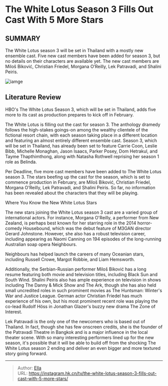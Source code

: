 # The White Lotus Season 3 Fills Out Cast With 5 More Stars


## SUMMARY 



  The White Lotus season 3 will be set in Thailand with a mostly new ensemble cast.   Five new cast members have been added for season 3, but no details on their characters are available yet.   The new cast members are Miloš Biković, Christian Friedel, Morgana O’Reilly, Lek Patravadi, and Shalini Peiris.  

![iamge](https://static1.srcdn.com/wordpress/wp-content/uploads/2024/01/two-girls-in-a-market-in-the-white-lotus-season-2-episode-2.jpg)

## Literature Review
HBO&#39;s The White Lotus Season 3, which will be set in Thailand, adds five more to its cast as production prepares to kick off in February.




The White Lotus is filling out the cast for season 3. The anthology dramedy follows the high-stakes goings-on among the wealthy clientele of the fictional resort chain, with each season taking place in a different location and featuring an almost entirely different ensemble cast. Season 3, which will be set in Thailand, has already been set to feature Carrie Coon, Leslie Bibb, Michelle Monaghan, Jason Isaacs, Parker Posey, Dom Hetrakul, and Tayme Thapthimthong, along with Natasha Rothwell reprising her season 1 role as Belinda.




Per Deadline, five more cast members have been added to The White Lotus season 3. The stars beefing up the cast for the season, which is set to commence production in February, are Miloš Biković, Christian Friedel, Morgana O’Reilly, Lek Patravadi, and Shalini Peiris. So far, no information has been revealed about the characters that they will be playing.


 Where You Know the New White Lotus Stars 
          

The new stars joining the White Lotus season 3 cast are a varied group of international actors. For instance, Morgana O&#39;Reilly, a performer from New Zealand, is perhaps best known for her starring role in the 2014 horror-comedy Housebound, which was the debut feature of M3GAN director Gerard Johnstone. However, she also has a robust television career, including appearing as Naomi Canning on 194 episodes of the long-running Australian soap opera Neighbours.






Neighbours has helped launch the careers of many Oceanian stars, including Russell Crowe, Margot Robbie, and Liam Hemsworth.




Additionally, the Serbian-Russian performer Miloš Biković has a long resume featuring both movie and television titles, including Black Sun and South Wind. Shalini Peiris also has ample experience on television in shows including The Danny &amp; Mick Show and The Ark, though she has also held small uncredited roles in such prominent movies as The Huntsman: Winter&#39;s War and Justice League. German actor Christian Friedel has much experience of his own, but his most prominent recent role was playing the co-lead Rudolf Höss in Jonathan Glazer&#39;s buzzy new drama The Zone of Interest.

Lek Patravadi is the only one of the newcomers who is based out of Thailand. In fact, though she has few onscreen credits, she is the founder of the Patravadi Theatre in Bangkok and is a major influence in the local theater scene. With so many interesting performers lined up for the new season, it&#39;s possible that it will be able to build off from the shocking The White Lotus season 2 ending and deliver an even bigger and more textured story going forward.






---

> Author: [Ella](https://instagram.hk.cn/)  
> URL: https://instagram.hk.cn/tv/the-white-lotus-season-3-fills-out-cast-with-5-more-stars/  

